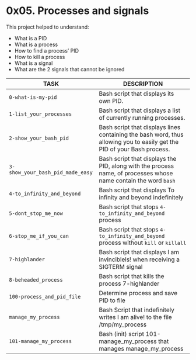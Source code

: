 # 0x05. Processes and signals

This project helped to understand:
- What is a PID
- What is a process
- How to find a process’ PID
- How to kill a process
- What is a signal
- What are the 2 signals that cannot be ignored

TASK | DESCRIPTION
--- | ---
`0-what-is-my-pid` | Bash script that displays its own PID.
`1-list_your_processes` | Bash script that displays a list of currently running processes.
`2-show_your_bash_pid` | Bash script that displays lines containing the bash word, thus allowing you to easily get the PID of your Bash process.
`3-show_your_bash_pid_made_easy` | Bash script that displays the PID, along with the process name, of processes whose name contain the word `bash`
`4-to_infinity_and_beyond` | Bash script that displays To infinity and beyond indefinitely
`5-dont_stop_me_now` | Bash script that stops `4-to_infinity_and_beyond` process
`6-stop_me_if_you_can` | Bash script that stops `4-to_infinity_and_beyond` process without `kill` or `killall`
`7-highlander` | Bash script that displays I am invinciblels! when receiving a SIGTERM signal
`8-beheaded_process` | Bash script that kills the process 7-highlander
`100-process_and_pid_file` | Determine process and save PID to file
`manage_my_process` | Bash Script that indefinitely writes I am alive! to the file /tmp/my_process
`101-manage_my_process` | Bash (init) script 101-manage_my_process that manages manage_my_process
